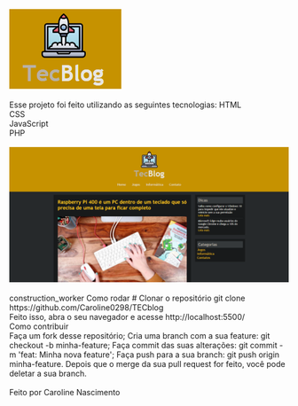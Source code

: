 <img src="./imagens/logotec.png" />
<br>
<br>
Esse projeto foi feito utilizando as seguintes tecnologias:
HTML<br>
CSS<br>
JavaScript<br>
PHP<br>
<br>
<img src="./imagens/tecblog.png"/>
<br><br>
construction_worker Como rodar
# Clonar o repositório
git clone https://github.com/Caroline0298/TECblog
<br>
Feito isso, abra o seu navegador e acesse http://localhost:5500/<br>
 Como contribuir<br>
Faça um fork desse repositório;
Cria uma branch com a sua feature: git checkout -b minha-feature;
Faça commit das suas alterações: git commit -m 'feat: Minha nova feature';
Faça push para a sua branch: git push origin minha-feature.
Depois que o merge da sua pull request for feito, você pode deletar a sua branch.
<br><br>
Feito por  Caroline Nascimento